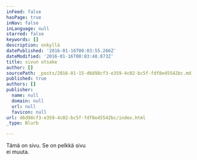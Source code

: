 ```yaml
---
inFeed: false
hasPage: true
inNav: false
inLanguage: null
starred: false
keywords: []
description: onkyllä
datePublished: '2016-01-16T00:03:55.266Z'
dateModified: '2016-01-16T00:03:48.873Z'
title: sivun otsake
author: []
sourcePath: _posts/2016-01-15-d6d98cf3-e359-4c02-bc5f-fdf8e45542bc.md
published: true
authors: []
publisher:
  name: null
  domain: null
  url: null
  favicon: null
url: d6d98cf3-e359-4c02-bc5f-fdf8e45542bc/index.html
_type: Blurb

---
```

Tämä on sivu. Se on pelkkä sivu  
ei muuta.